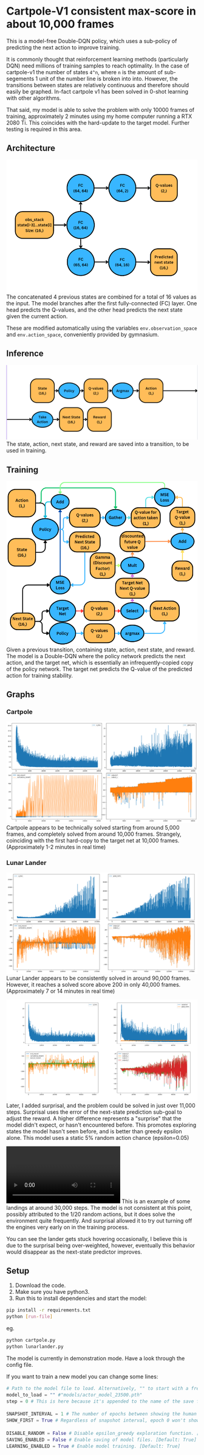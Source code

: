 # Cartpole-V1 consistent max-score in about 10,000 frames

This is a model-free Double-DQN policy, which uses a sub-policy of predicting the next action to improve training.

It is commonly thought that reinforcement learning methods (particularly DQN) need millions of training samples to reach optimality.
In the case of cartpole-v1 the number of states `4^n`, where `n` is the amount of sub-segements 1 unit of the number line is broken into into. However, the transitions between states are relatively continuous and therefore should easily be graphed. In-fact cartpole v1 has been solved in 0-shot learning with other algorithms.

That said, my model is able to solve the problem with only 10000 frames of training, approximately 2 minutes using my home computer running a RTX 2080 Ti.
This coincides with the hard-update to the target model. Further testing is required in this area.

## Architecture
![Architecture](images/model_architecture.png)
The concatenated 4 previous states are combined for a total of 16 values as the input. The model branches after the first fully-connected (FC) layer. One head predicts the Q-values, and the other head predicts the next state given the current action.

These are modified automatically using the variables `env.observation_space` and `env.action_space`, conveniently provided by gymnasium.

## Inference
![Inference Graph](images/inference_graph.png)
The state, action, next state, and reward are saved into a transition, to be used in training.

## Training
![Training Graph](images/training_graph.png)
Given a previous transition, containing state, action, next state, and reward. The model is a Double-DQN where the policy network predicts the next action, and the target net, which is essentially an infrequently-copied copy of the policy network. The target net predicts the Q-value of the predicted action for training stability.

## Graphs
### Cartpole
![Cartpole Graphs](images/cartpole_graphs.png)
Cartpole appears to be technically solved starting from around 5,000 frames, and completely solved from around 10,000 frames. Strangely, coinciding with the first hard-copy to the target net at 10,000 frames. (Approximately 1-2 minutes in real time)

### Lunar Lander
![Lunar Lander Graphs](images/lunar_lander_graphs.png)
Lunar Lander appears to be consistently solved in around 90,000 frames. However, it reaches a solved score above 200 in only 40,000 frames. (Approximately 7 or 14 minutes in real time)

![Lunar Surprisal Graphs](images/lunar_surprisal_graphs.png)
Later, I added surprisal, and the problem could be solved in just over 11,000 steps. Surprisal uses the error of the next-state prediction sub-goal to adjust the reward. A higher difference represents a "surprise" that the model didn't expect, or hasn't encountered before. This promotes exploring states the model hasn't seen before, and is better than greedy epsilon alone. This model uses a static 5% random action chance (epsilon=0.05)

![Lunar Landing](images/lunar_landing.mp4)
This is an example of some landings at around 30,000 steps. The model is not consistent at this point, possibly attributed to the 1/20 random actions, but it does solve the environment quite frequently. And surprisal allowed it to try out turning off the engines very early on in the training process.

You can see the lander gets stuck hovering occasionally, I believe this is due to the surprisal being over-weighted, however, eventually this behavior would disappear as the next-state predictor improves.

## Setup
1. Download the code.
2. Make sure you have python3.
3. Run this to install dependencies and start the model:
```bash
pip install -r requirements.txt
python [run-file]
```
eg.
```bash
python cartpole.py
python lunarlander.py
```

The model is currently in demonstration mode. Have a look through the config file.

If you want to train a new model you can change some lines:
```python
# Path to the model file to load. Alternatively, "" to start with a fresh model.
model_to_load = "" #"models/actor_model_23500.pth"
step = 0 # This is here because it's appended to the name of the save file, it counts up by 1 each frame. [Default: 0]

SNAPSHOT_INTERVAL = 1 # The number of epochs between showing the human visualization. [Default: 25]
SHOW_FIRST = True # Regardless of snapshot interval, epoch 0 won't show a visualization, unless this is TRUE. [Default: False]

DISABLE_RANDOM = False # Disable epsilon_greedy exploration function. [Default: False]
SAVING_ENABLED = False # Enable saving of model files. [Default: True]
LEARNING_ENABLED = True # Enable model training. [Default: True]
```